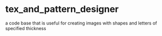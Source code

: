 # tex_and_pattern_designer
a code base that is useful for creating images with shapes and letters of specified thickness
